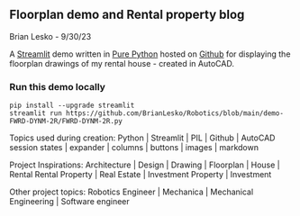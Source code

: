 ## Floorplan demo and Rental property blog 
Brian Lesko - 9/30/23
  
A [Streamlit](https://streamlit.io/) demo written in [Pure Python]() hosted on [Github](https://github.com/BrianLesko) for displaying the floorplan drawings of my rental house - created in AutoCAD. 


### Run this demo locally
```
pip install --upgrade streamlit
streamlit run https://github.com/BrianLesko/Robotics/blob/main/demo-FWRD-DYNM-2R/FWRD-DYNM-2R.py
```


Topics used during creation:
             Python | Streamlit | PIL | Github | AutoCAD 
             session states | expander | columns | buttons | images | markdown

Project Inspirations: 
             Architecture | Design | Drawing | Floorplan | House | Rental 
             Rental Property | Real Estate | Investment Property | Investment

Other project topics:
            Robotics Engineer | Mechanica | Mechanical Engineering | Software engineer
